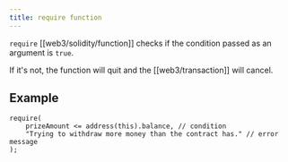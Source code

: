 ```yaml
---
title: require function
---
```


`require` [[web3/solidity/function]] checks if the condition passed as an argument is `true`.

If it's not, the function will quit and the [[web3/transaction]] will cancel.

## Example

```solidity
require(
    prizeAmount <= address(this).balance, // condition
    "Trying to withdraw more money than the contract has." // error message
);
```
